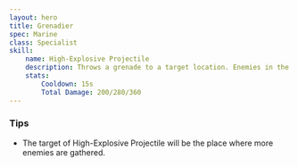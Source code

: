 ```yaml
---
layout: hero
title: Grenadier
spec: Marine
class: Specialist
skill:
    name: High-Explosive Projectile
    description: Throws a grenade to a target location. Enemies in the blast zone take damage over time and are unable to cast ability.
    stats:
        Cooldown: 15s
        Total Damage: 200/280/360
---
```

### Tips
- The target of High-Explosive Projectile will be the place where more enemies are gathered.   